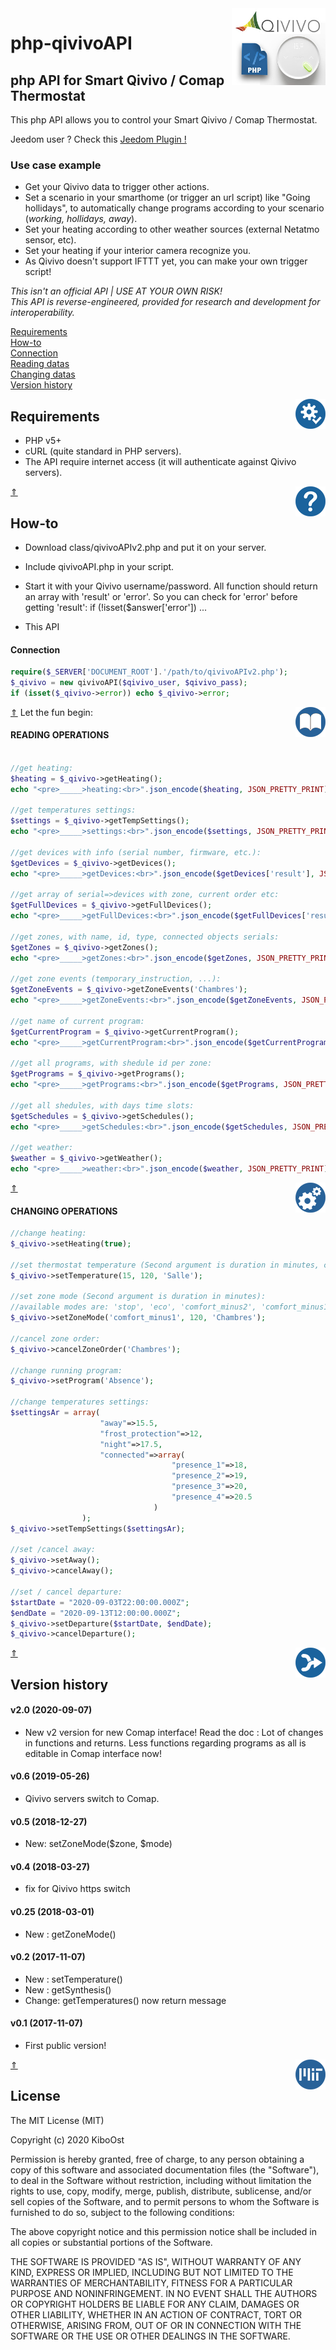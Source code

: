 <img align="right" src="/readmeAssets/qivivoAPI.jpg" width="150">

# php-qivivoAPI

## php API for Smart Qivivo / Comap Thermostat

This php API allows you to control your Smart Qivivo / Comap Thermostat.

Jeedom user ? Check this  [Jeedom Plugin !](https://kiboost.github.io/jeedom_docs/plugins/qivivo/fr_FR/)

### Use case example
- Get your Qivivo data to trigger other actions.<br />
- Set a scenario in your smarthome (or trigger an url script) like "Going hollidays", to automatically change programs according to your scenario (*working, hollidays, away*).<br />
- Set your heating according to other weather sources (external Netatmo sensor, etc).<br />
- Set your heating if your interior camera recognize you.<br />
- As Qivivo doesn't support IFTTT yet, you can make your own trigger script!


*This isn't an official API | USE AT YOUR OWN RISK!<br />
This API is reverse-engineered, provided for research and development for interoperability.*<br />

[Requirements](#requirements)<br />
[How-to](#how-to)<br />
[Connection](#connection)<br />
[Reading datas](#reading-operations)<br />
[Changing datas](#changing-operations)<br />
[Version history](#version-history)<br />

<img align="right" src="/readmeAssets/requirements.png" width="48">

## Requirements
- PHP v5+
- cURL (quite standard in PHP servers).
- The API require internet access (it will authenticate against Qivivo servers).

[&#8657;](#php-qivivoapi)
<img align="right" src="/readmeAssets/howto.png" width="48">
## How-to
- Download class/qivivoAPIv2.php and put it on your server.
- Include qivivoAPI.php in your script.
- Start it with your Qivivo username/password.
All function should return an array with 'result' or 'error'. So you can check for 'error' before getting 'result': if (!isset($answer['error']) ...

- This API

#### Connection

```php
require($_SERVER['DOCUMENT_ROOT'].'/path/to/qivivoAPIv2.php');
$_qivivo = new qivivoAPI($qivivo_user, $qivivo_pass);
if (isset($_qivivo->error)) echo $_qivivo->error;
```

[&#8657;](#php-qivivoapi)
Let the fun begin:
<img align="right" src="/readmeAssets/read.png" width="48">
#### READING OPERATIONS<br />

```php

//get heating:
$heating = $_qivivo->getHeating();
echo "<pre>_____>heating:<br>".json_encode($heating, JSON_PRETTY_PRINT)."</pre><br>";

//get temperatures settings:
$settings = $_qivivo->getTempSettings();
echo "<pre>_____>settings:<br>".json_encode($settings, JSON_PRETTY_PRINT)."</pre><br>";

//get devices with info (serial number, firmware, etc.):
$getDevices = $_qivivo->getDevices();
echo "<pre>_____>getDevices:<br>".json_encode($getDevices['result'], JSON_PRETTY_PRINT)."</pre><br>";

//get array of serial=>devices with zone, current order etc:
$getFullDevices = $_qivivo->getFullDevices();
echo "<pre>_____>getFullDevices:<br>".json_encode($getFullDevices['result'], JSON_PRETTY_PRINT)."</pre><br>";

//get zones, with name, id, type, connected objects serials:
$getZones = $_qivivo->getZones();
echo "<pre>_____>getZones:<br>".json_encode($getZones, JSON_PRETTY_PRINT)."</pre><br>";

//get zone events (temporary_instruction, ...):
$getZoneEvents = $_qivivo->getZoneEvents('Chambres');
echo "<pre>_____>getZoneEvents:<br>".json_encode($getZoneEvents, JSON_PRETTY_PRINT)."</pre><br>";

//get name of current program:
$getCurrentProgram = $_qivivo->getCurrentProgram();
echo "<pre>_____>getCurrentProgram:<br>".json_encode($getCurrentProgram, JSON_PRETTY_PRINT)."</pre><br>";

//get all programs, with shedule id per zone:
$getPrograms = $_qivivo->getPrograms();
echo "<pre>_____>getPrograms:<br>".json_encode($getPrograms, JSON_PRETTY_PRINT)."</pre><br>";

//get all shedules, with days time slots:
$getSchedules = $_qivivo->getSchedules();
echo "<pre>_____>getSchedules:<br>".json_encode($getSchedules, JSON_PRETTY_PRINT)."</pre><br>";

//get weather:
$weather = $_qivivo->getWeather();
echo "<pre>_____>weather:<br>".json_encode($weather, JSON_PRETTY_PRINT)."</pre><br>";

```

[&#8657;](#php-qivivoapi)
<img align="right" src="/readmeAssets/set.png" width="48">
#### CHANGING OPERATIONS<br />

```php
//change heating:
$_qivivo->setHeating(true);

//set thermostat temperature (Second argument is duration in minutes, can be omitted default 120. Last argument not necessary if one thermostat only):
$_qivivo->setTemperature(15, 120, 'Salle');

//set zone mode (Second argument is duration in minutes):
//available modes are: 'stop', 'eco', 'comfort_minus2', 'comfort_minus1', 'comfort'
$_qivivo->setZoneMode('comfort_minus1', 120, 'Chambres');

//cancel zone order:
$_qivivo->cancelZoneOrder('Chambres');

//change running program:
$_qivivo->setProgram('Absence');

//change temperatures settings:
$settingsAr = array(
                    "away"=>15.5,
                    "frost_protection"=>12,
                    "night"=>17.5,
                    "connected"=>array(
                                    "presence_1"=>18,
                                    "presence_2"=>19,
                                    "presence_3"=>20,
                                    "presence_4"=>20.5
                                )
                );
$_qivivo->setTempSettings($settingsAr);

//set /cancel away:
$_qivivo->setAway();
$_qivivo->cancelAway();

//set / cancel departure:
$startDate = "2020-09-03T22:00:00.000Z";
$endDate = "2020-09-13T12:00:00.000Z";
$_qivivo->setDeparture($startDate, $endDate);
$_qivivo->cancelDeparture();


```

[&#8657;](#php-qivivoapi)
<img align="right" src="/readmeAssets/changes.png" width="48">
## Version history

#### v2.0 (2020-09-07)
- New v2 version for new Comap interface!
Read the doc : Lot of changes in functions and returns. Less functions regarding programs as all is editable in Comap interface now!

#### v0.6 (2019-05-26)
- Qivivo servers switch to Comap.

#### v0.5 (2018-12-27)
- New: setZoneMode($zone, $mode)

#### v0.4 (2018-03-27)
- fix for Qivivo https switch

#### v0.25 (2018-03-01)
- New : getZoneMode()

#### v0.2 (2017-11-07)
- New : setTemperature()
- New : getSynthesis()
- Change: getTemperatures() now return message

#### v0.1 (2017-11-07)
- First public version!

[&#8657;](#php-qivivoapi)
<img align="right" src="/readmeAssets/mit.png" width="48">
## License

The MIT License (MIT)

Copyright (c) 2020 KiboOst

Permission is hereby granted, free of charge, to any person obtaining a copy
of this software and associated documentation files (the "Software"), to deal
in the Software without restriction, including without limitation the rights
to use, copy, modify, merge, publish, distribute, sublicense, and/or sell
copies of the Software, and to permit persons to whom the Software is
furnished to do so, subject to the following conditions:

The above copyright notice and this permission notice shall be included in all
copies or substantial portions of the Software.

THE SOFTWARE IS PROVIDED "AS IS", WITHOUT WARRANTY OF ANY KIND, EXPRESS OR
IMPLIED, INCLUDING BUT NOT LIMITED TO THE WARRANTIES OF MERCHANTABILITY,
FITNESS FOR A PARTICULAR PURPOSE AND NONINFRINGEMENT. IN NO EVENT SHALL THE
AUTHORS OR COPYRIGHT HOLDERS BE LIABLE FOR ANY CLAIM, DAMAGES OR OTHER
LIABILITY, WHETHER IN AN ACTION OF CONTRACT, TORT OR OTHERWISE, ARISING FROM,
OUT OF OR IN CONNECTION WITH THE SOFTWARE OR THE USE OR OTHER DEALINGS IN THE
SOFTWARE.
